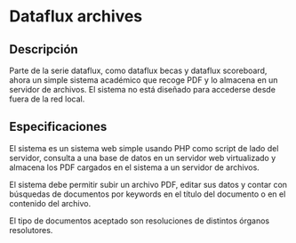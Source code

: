 # Dataflux archives

## Descripción

Parte de la serie dataflux, como dataflux becas y dataflux scoreboard, ahora un simple sistema académico que recoge PDF y lo almacena en un servidor de archivos. El sistema no está diseñado para accederse desde fuera de la red local.

## Especificaciones

El sistema es un sistema web simple usando PHP como script de lado del servidor, consulta a una base de datos en un servidor web virtualizado y almacena los PDF cargados en el sistema a un servidor de archivos.

El sistema debe permitir subir un archivo PDF, editar sus datos y contar con búsquedas de documentos por keywords en el título del documento o en el contenido del archivo.

El tipo de documentos aceptado son resoluciones de distintos órganos resolutores.

